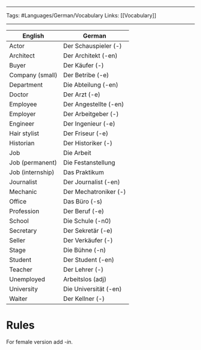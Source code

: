 ___
Tags: #Languages/German/Vocabulary 
Links: [[Vocabulary]]
___
English | German
------------ | ------------
Actor | Der Schauspieler (-)
Architect | Der Architekt (-en)
Buyer | Der Käufer (-)
Company (small) | Der Betribe (-e)
Department | Die Abteilung (-en)
Doctor | Der Arzt (-e)
Employee | Der Angestellte (-en)
Employer | Der Arbeitgeber (-)
Engineer | Der Ingenieur (-e)
Hair stylist | Der Friseur (-e)
Historian | Der Historiker (-)
Job | Die Arbeit
Job (permanent) | Die Festanstellung
Job (internship) | Das Praktikum
Journalist | Der Journalist (-en)
Mechanic | Der Mechatroniker (-)
Office | Das Büro (-s)
Profession | Der Beruf (-e)
School | Die Schule (-n0)
Secretary | Der Sekretär (-e)
Seller | Der Verkäufer (-)
Stage | Die Bühne (-n)
Student | Der Student (-en)
Teacher | Der Lehrer (-)
Unemployed | Arbeitslos (adj)
University | Die Universität (-en)
Waiter | Der Kellner (-)

# Rules
For female version add *-in*.